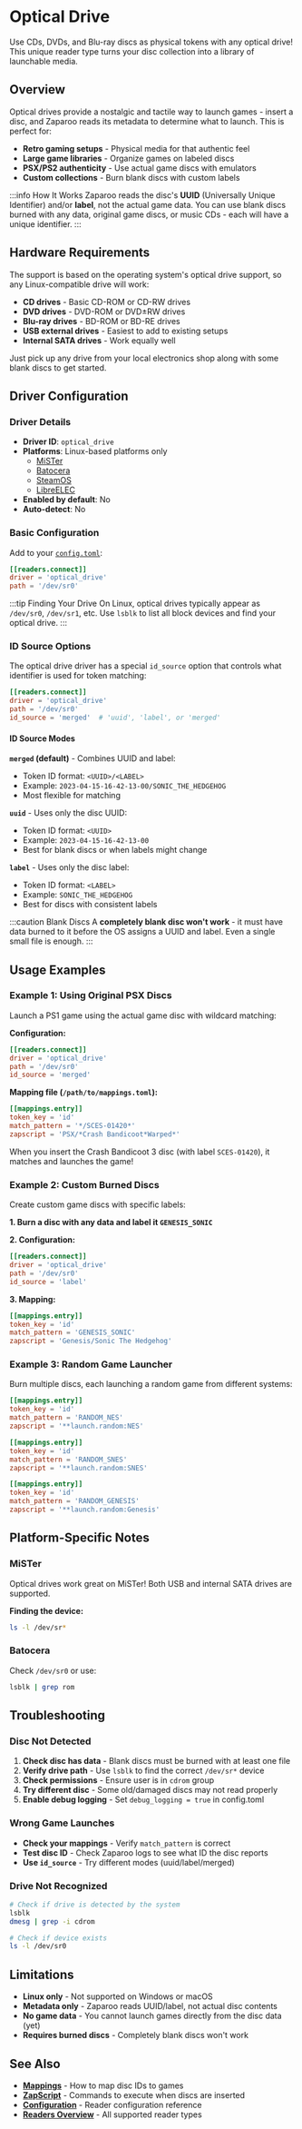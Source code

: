 # Optical Drive

Use CDs, DVDs, and Blu-ray discs as physical tokens with any optical drive! This unique reader type turns your disc collection into a library of launchable media.

## Overview

Optical drives provide a nostalgic and tactile way to launch games - insert a disc, and Zaparoo reads its metadata to determine what to launch. This is perfect for:

- **Retro gaming setups** - Physical media for that authentic feel
- **Large game libraries** - Organize games on labeled discs
- **PSX/PS2 authenticity** - Use actual game discs with emulators
- **Custom collections** - Burn blank discs with custom labels

:::info How It Works
Zaparoo reads the disc's **UUID** (Universally Unique Identifier) and/or **label**, not the actual game data. You can use blank discs burned with any data, original game discs, or music CDs - each will have a unique identifier.
:::

## Hardware Requirements

The support is based on the operating system's optical drive support, so any Linux-compatible drive will work:

- **CD drives** - Basic CD-ROM or CD-RW drives
- **DVD drives** - DVD-ROM or DVD±RW drives
- **Blu-ray drives** - BD-ROM or BD-RE drives
- **USB external drives** - Easiest to add to existing setups
- **Internal SATA drives** - Work equally well

Just pick up any drive from your local electronics shop along with some blank discs to get started.

## Driver Configuration

### Driver Details

- **Driver ID**: `optical_drive`
- **Platforms**: Linux-based platforms only
  - [MiSTer](/docs/platforms/mister)
  - [Batocera](/docs/platforms/batocera)
  - [SteamOS](/docs/platforms/steamos)
  - [LibreELEC](/docs/platforms/libreelec)
- **Enabled by default**: No
- **Auto-detect**: No

### Basic Configuration

Add to your [`config.toml`](/docs/core/config):

```toml
[[readers.connect]]
driver = 'optical_drive'
path = '/dev/sr0'
```

:::tip Finding Your Drive
On Linux, optical drives typically appear as `/dev/sr0`, `/dev/sr1`, etc. Use `lsblk` to list all block devices and find your optical drive.
:::

### ID Source Options

The optical drive driver has a special `id_source` option that controls what identifier is used for token matching:

```toml
[[readers.connect]]
driver = 'optical_drive'
path = '/dev/sr0'
id_source = 'merged'  # 'uuid', 'label', or 'merged'
```

#### ID Source Modes

**`merged` (default)** - Combines UUID and label:

- Token ID format: `<UUID>/<LABEL>`
- Example: `2023-04-15-16-42-13-00/SONIC_THE_HEDGEHOG`
- Most flexible for matching

**`uuid`** - Uses only the disc UUID:

- Token ID format: `<UUID>`
- Example: `2023-04-15-16-42-13-00`
- Best for blank discs or when labels might change

**`label`** - Uses only the disc label:

- Token ID format: `<LABEL>`
- Example: `SONIC_THE_HEDGEHOG`
- Best for discs with consistent labels

:::caution Blank Discs
A **completely blank disc won't work** - it must have data burned to it before the OS assigns a UUID and label. Even a single small file is enough.
:::

## Usage Examples

### Example 1: Using Original PSX Discs

Launch a PS1 game using the actual game disc with wildcard matching:

**Configuration:**

```toml
[[readers.connect]]
driver = 'optical_drive'
path = '/dev/sr0'
id_source = 'merged'
```

**Mapping file (`/path/to/mappings.toml`):**

```toml
[[mappings.entry]]
token_key = 'id'
match_pattern = '*/SCES-01420*'
zapscript = 'PSX/*Crash Bandicoot*Warped*'
```

When you insert the Crash Bandicoot 3 disc (with label `SCES-01420`), it matches and launches the game!

### Example 2: Custom Burned Discs

Create custom game discs with specific labels:

**1. Burn a disc with any data and label it `GENESIS_SONIC`**

**2. Configuration:**

```toml
[[readers.connect]]
driver = 'optical_drive'
path = '/dev/sr0'
id_source = 'label'
```

**3. Mapping:**

```toml
[[mappings.entry]]
token_key = 'id'
match_pattern = 'GENESIS_SONIC'
zapscript = 'Genesis/Sonic The Hedgehog'
```

### Example 3: Random Game Launcher

Burn multiple discs, each launching a random game from different systems:

```toml
[[mappings.entry]]
token_key = 'id'
match_pattern = 'RANDOM_NES'
zapscript = '**launch.random:NES'

[[mappings.entry]]
token_key = 'id'
match_pattern = 'RANDOM_SNES'
zapscript = '**launch.random:SNES'

[[mappings.entry]]
token_key = 'id'
match_pattern = 'RANDOM_GENESIS'
zapscript = '**launch.random:Genesis'
```

## Platform-Specific Notes

### MiSTer

Optical drives work great on MiSTer! Both USB and internal SATA drives are supported.

**Finding the device:**

```bash
ls -l /dev/sr*
```

### Batocera

Check `/dev/sr0` or use:

```bash
lsblk | grep rom
```

## Troubleshooting

### Disc Not Detected

1. **Check disc has data** - Blank discs must be burned with at least one file
2. **Verify drive path** - Use `lsblk` to find the correct `/dev/sr*` device
3. **Check permissions** - Ensure user is in `cdrom` group
4. **Try different disc** - Some old/damaged discs may not read properly
5. **Enable debug logging** - Set `debug_logging = true` in config.toml

### Wrong Game Launches

- **Check your mappings** - Verify `match_pattern` is correct
- **Test disc ID** - Check Zaparoo logs to see what ID the disc reports
- **Use `id_source`** - Try different modes (uuid/label/merged)

### Drive Not Recognized

```bash
# Check if drive is detected by the system
lsblk
dmesg | grep -i cdrom

# Check if device exists
ls -l /dev/sr0
```

## Limitations

- **Linux only** - Not supported on Windows or macOS
- **Metadata only** - Zaparoo reads UUID/label, not actual disc contents
- **No game data** - You cannot launch games directly from the disc data (yet)
- **Requires burned discs** - Completely blank discs won't work

## See Also

- **[Mappings](/docs/core/mappings)** - How to map disc IDs to games
- **[ZapScript](/docs/zapscript/)** - Commands to execute when discs are inserted
- **[Configuration](/docs/core/config#readers)** - Reader configuration reference
- **[Readers Overview](/docs/readers/)** - All supported reader types
